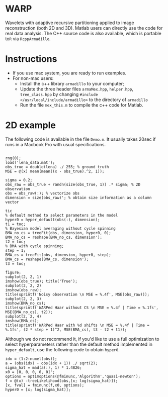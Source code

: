 # WARP
Wavelets with adaptive recursive partitioning applied to image reconstruction (both 2D and 3D). Matlab users can directly use the code for real data analysis. The C++ source code is also available, which is portable to`R` via `RcppArmadillo`. 

# Instructions
- If you use mac system, you are ready to run examples. 
- For non-mac users:
  - Install the c++ library `armadillo` to your computer; 
  - Update the three header files `armaMex.hpp`, `helper.hpp`, `tree_class.hpp` by changing `#include </usr/local/include/armadillo>` to the directory of `armadillo`
  - Run the file `mex_this.m` to compile the c++ code for Matlab. 
  
# 2D example

The following code is available in the file `Demo.m`. It usually takes 20sec if runs in a Macbook Pro with usual specifications. 

```

rng(0);
load('lena_data.mat');
obs_true = double(lena) ./ 255; % ground truth
MSE = @(x) mean(mean((x - obs_true).^2, 1));

sigma = 0.2;
obs_raw = obs_true + randn(size(obs_true, 1)) .* sigma; % 2D observation
obs = obs_raw(:); % vectorize obs
dimension = size(obs_raw)'; % obtain size information as a column vector

tic
% default method to select parameters in the model
hyper0 = hyper_default(obs(:), dimension);
t1 = toc;
% Bayesian model averaging without cycle spinning
BMA_no_cs = treeFit(obs, dimension, hyper0, 0);
BMA_no_cs = reshape(BMA_no_cs, dimension'); 
t2 = toc;
% BMA with cycle spinning;
step = 1;
BMA_cs = treeFit(obs, dimension, hyper0, step);
BMA_cs = reshape(BMA_cs, dimension'); 
t3 = toc;

figure; 
subplot(2, 2, 1)
imshow(obs_true); title('True'); 
subplot(2, 2, 2)
imshow(obs_raw); 
title(sprintf('Noisy observation \n MSE = %.4f', MSE(obs_raw))); 
subplot(2, 2, 3)
imshow(BMA_no_cs); 
title(sprintf('WARPed Haar without CS \n MSE = %.4f | Time = %.1fs', MSE(BMA_no_cs), t2)); 
subplot(2, 2, 4)
imshow(BMA_cs); 
title(sprintf('WARPed Haar with %d shifts \n MSE = %.4f | Time = %.1fs', (2 * step + 1)^2, MSE(BMA_cs), t3 - t2 + t1));
```

Although we do not recommend it, if you'd like to use a full optimization to select hyperparameters rather than the default method implemented in `hyper_default`, use the following code to obtain `hyper0`.

```
idx = (1:2:numel(obs));
a = (obs(idx) - obs(idx + 1)) ./ sqrt(2);
sigma_hat = mad(a(:), 1) * 1.4826;
x0 = [0, 0, 0, 0, 0]';
options = optimoptions(@fminunc,'Algorithm','quasi-newton');
f = @(x) -treeLikelihood(obs,[x; log(sigma_hat)]);
[x, fval] = fminunc(f,x0, options);
hyper0 = [x; log(sigma_hat)];
```
